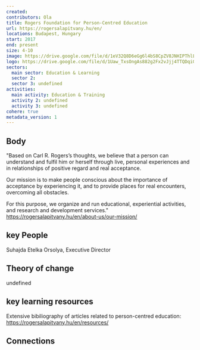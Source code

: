 ```yaml
---
created:
contributors: Ola
title: Rogers Foundation for Person-Centred Education
url: https://rogersalapitvany.hu/en/
locations: Budapest, Hungary 
start: 2017
end: present
size: 4-10
image: https://drive.google.com/file/d/1eV32Q8D6eGg6l4bS8CpZV8JNHIPThlLr/view?usp=drive_link
logo: https://drive.google.com/file/d/1Uaw_TxsOngAs882g2Fx2vJjj4TTQDqiG/view?usp=drive_link
sectors:
  main sector: Education & Learning
  sector 2: 
  sector 3: undefined
activities: 
  main activity: Education & Training
  activity 2: undefined
  activity 3: undefined
cohere: true
metadata_version: 1
---
```



## Body

"Based on Carl R. Rogers’s thoughts, we believe that a person can understand and fulfil him or herself through live, personal experiences and in relationships of positive regard and real acceptance.

Our mission is to make people conscious about the importance of acceptance by experiencing it, and to provide places for real encounters, overcoming all obstacles.

For this purpose, we organize and run educational, experiential activities, and research and development services."
https://rogersalapitvany.hu/en/about-us/our-mission/ 

## key People

Suhajda Etelka Orsolya, Executive Director

## Theory of change

undefined

## key learning resources

Extensive bibiliography of articles related to person-centred education: https://rogersalapitvany.hu/en/resources/  

## Connections



